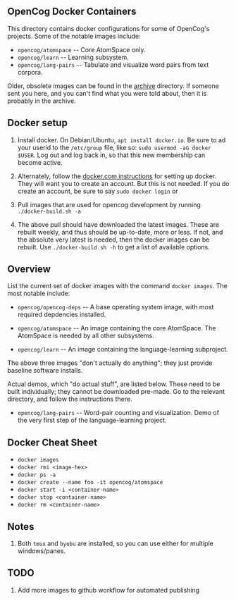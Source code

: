 OpenCog Docker Containers
-------------------------
This directory contains docker configurations for some of OpenCog's
projects.  Some of the notable images include:

* `opencog/atomspace`  -- Core AtomSpace only.
* `opencog/learn`      -- Learning subsystem.
* `opencog/lang-pairs` -- Tabulate and visualize word pairs from
                          text corpora.

Older, obsolete images can be found in the [archive](../archive)
directory. If someone sent you here, and you can't find what you were
told about, then it is probably in the archive.

## Docker setup
1. Install docker. On Debian/Ubuntu, `apt install docker.io`. Be sure to
   ad your userid to the `/etc/group` file, like so:
   `sudo usermod -aG docker $USER`. Log out and log back in, so that
   this new membership can become active.

2. Alternately, follow the
   [docker.com instructions](https://docs.docker.com/engine/installation/)
   for setting up docker. They will want you to create an account. But
   this is not needed. If you do create an account, be sure to say
   `sudo docker login` or

3. Pull images that are used for opencog development by running
   `./docker-build.sh -a`

4. The above pull should have downloaded the latest images. These
   are rebuilt weekly, and thus should be up-to-date, more or less.
   If not, and the absolute very latest is needed, then the docker
   images can be rebuilt. Use `./docker-build.sh -h` to get a list
   of available options.

## Overview
List the current set of docker images with the command `docker images`.
The most notable include:

* `opencog/opencog-deps` -- A base operating system image, with
  most required depdencies installed.

* `opencog/atomspace` -- An image containing the core AtomSpace.
  The AtomSpace is needed by all other subsystems.

* `opencog/learn` -- An image containing the language-learning
  subproject.

The above three images "don't actually do anything"; they just provide
baseline software installs.

Actual demos, which "do actual stuff", are listed below. These need to
be built individually; they cannot be downloaded pre-made. Go to the
relevant directory, and follow the instructions there.

* `opencog/lang-pairs` -- Word-pair counting and visualization. Demo
  of the very first step of the language-learning project.

## Docker Cheat Sheet
* `docker images`
* `docker rmi <image-hex>`
* `docker ps -a`
* `docker create --name foo -it opencog/atomspace`
* `docker start -i <container-name>`
* `docker stop <container-name>`
* `docker rm <container-name>`

## Notes
1. Both `tmux` and `byobu` are installed, so you can use either for
   multiple windows/panes.

## TODO
1. Add more images to github workflow for automated publishing
